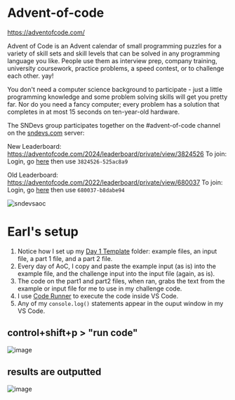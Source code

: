 # Advent-of-code

https://adventofcode.com/

Advent of Code is an Advent calendar of small programming puzzles for a variety of skill sets and skill levels that can be solved in any programming language you like. People use them as interview prep, company training, university coursework, practice problems, a speed contest, or to challenge each other. yay!

You don't need a computer science background to participate - just a little programming knowledge and some problem solving skills will get you pretty far. Nor do you need a fancy computer; every problem has a solution that completes in at most 15 seconds on ten-year-old hardware.

The SNDevs group participates together on the #advent-of-code channel on the [sndevs.com](https://sndevs.com/) server:

New Leaderboard:
https://adventofcode.com/2024/leaderboard/private/view/3824526
To join: Login, go [here](https://adventofcode.com/2024/leaderboard/private) then use `3824526-525ac8a9`

Old Leaderboard:
https://adventofcode.com/2022/leaderboard/private/view/680037
To join: Login, go [here](https://adventofcode.com/2024/leaderboard/private) then use `680037-b8dabe94`

![sndevsaoc](https://github.com/earlduque/Advent-of-code/assets/31702109/5ba108ff-d7fd-472c-9e21-d9c989849381)

# Earl's setup

1. Notice how I set up my [Day 1 Template](https://github.com/earlduque/Advent-of-code/tree/main/Template/Day%201) folder: example files, an input file, a part 1 file, and a part 2 file.
2. Every day of AoC, I copy and paste the example input (as is) into the example file, and the challenge input into the input file (again, as is).
3. The code on the part1 and part2 files, when ran, grabs the text from the example or input file for me to use in my challenge code.
4. I use [Code Runner](https://marketplace.visualstudio.com/items?itemName=formulahendry.code-runner) to execute the code inside VS Code.
5. Any of my `console.log()` statements appear in the ouput window in my VS Code.

## control+shift+p > "run code"

![image](https://github.com/earlduque/Advent-of-code/assets/31702109/af625eb6-3e3d-4273-a212-bb0eab1fb2db)

## results are outputted

![image](https://github.com/earlduque/Advent-of-code/assets/31702109/c0b7558a-d7b9-4c72-9b7c-3f54c0446f73)
